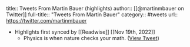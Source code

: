 title:: Tweets From Martin Bauer (highlights)
author:: [[@martinmbauer on Twitter]]
full-title:: "Tweets From Martin Bauer"
category:: #tweets
url:: https://twitter.com/martinmbauer

- Highlights first synced by [[Readwise]] [[Nov 19th, 2022]]
	- Physics is when nature checks your math. ([View Tweet](https://twitter.com/martinmbauer/status/1548556766698299393))